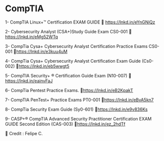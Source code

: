# CompTIA

1- CompTIA Linux+™ Certification EXAM GUIDE
📒 https://lnkd.in/eYnGNiQz

2- Cybersecurity Analyst (CSA+)Study Guide Exam CS0-001
📒https://lnkd.in/eMg52WTq

3- CompTia Cysa+ Cybersecurity Analyst Certification Practice Exams CS0-001
📒https://lnkd.in/e3kuu4uM

4- CompTia Cysa+ Cybersecurity Analyst Certification Exam Guide (Cs0-002)
📒https://lnkd.in/eb5wwgt5

5- CompTIA Security+ ® Certification Guide Exam (N10-007)
📒https://lnkd.in/eainvFaJ

6- CompTia Pentest Practice Exams.
📒https://lnkd.in/eB2KpakT

7- CompTIA PenTest+ Practice Exams PT0-001
📒https://lnkd.in/eBvA5kn7

8- CompTia Security Exam Guide (Sy0-601)
📒https://lnkd.in/e9v836Ks

9- CASP+® CompTIA Advanced Security Practitioner Certification EXAM GUIDE Second Edition (CAS-003)
📒https://lnkd.in/ez_2hdTf

🔗 Credit : Felipe C.
